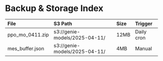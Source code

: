 # Backup & Storage Index

| File            | S3 Path                       | Size   | Trigger    |
|:----------------|:------------------------------|:-------|:-----------|
| ppo_mo_0411.zip | s3://genie-models/2025-04-11/ | 12MB   | Daily cron |
| mes_buffer.json | s3://genie-models/2025-04-11/ | 4MB    | Manual     |